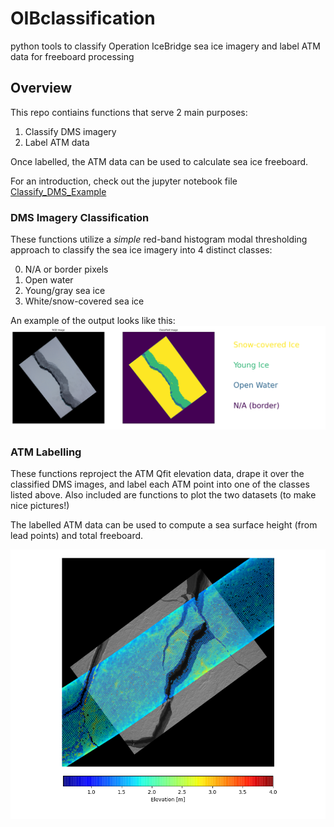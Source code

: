 # OIBclassification
python tools to classify Operation IceBridge sea ice imagery and label ATM data for freeboard processing

## Overview
This repo contiains functions that serve 2 main purposes:
  1. Classify DMS imagery 
  2. Label ATM data 
  
Once labelled, the ATM data can be used to calculate sea ice freeboard.

For an introduction, check out the jupyter notebook file [Classify_DMS_Example](Classify_DMS_Example.ipynb)
  
### DMS Imagery Classification

These functions utilize a *simple* red-band histogram modal thresholding approach to classify the sea ice imagery into 4 distinct classes:

  0. N/A or border pixels
  1. Open water
  2. Young/gray sea ice
  3. White/snow-covered sea ice
  
An example of the output looks like this:
![Classified Sea Ice](input/oib_class_output.png)

### ATM Labelling

These functions reproject the ATM Qfit elevation data, drape it over the classified DMS images, and label each ATM point into one of the classes listed above.  Also included are functions to plot the two datasets (to make nice pictures!)

The labelled ATM data can be used to compute a sea surface height (from lead points) and total freeboard.

![ATM Data over DMS](input/atm_dms_fig.png)

